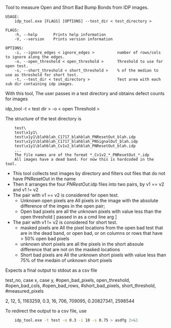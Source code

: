 Tool to measure Open and Short Bad Bump Bonds from IDP images.
``` text
USAGE:
	idp_tool.exe [FLAGS] [OPTIONS] --test_dir < test_directory >

FLAGS:
    -h, --help       Prints help information
    -V, --version    Prints version information

OPTIONS:
    -i, --ignore_edges < ignore_edges >          number of rows/cols to ignore along the edges.
    -o, --open_threshold < open_threshold >      Threshold to use for open test.
    -s, --short_threshold < short_threshold >    % of the median to use as threshold for short test.
    -t, --test_dir < test_directory >            Test area with each sub dir containing idp images.

```
With this tool, The user passes in a test directory and obtains defect counts for images

idp_tool -t < test dir > -o < open Threshold > 

The structure of the test directory is 
``` text
  	test\
  	test\x1y1\
  	test\x1y1\blahblah_C1717_blahblah_PNResetOut_blah.idp
  	test\x1y1\blahblah_C1717_blahblah_PNSignalOut_blah.idp
  	test\x1y1\blahblah_Cv1v2_blahblah_PNResetOut_blah.idp
  	...
  	The file names are of the format *_Cv1v2_*_PNResetOut_*.idp
  	All images have a dead band. For now this is hardcoded in the tool.
```
* This tool collects test images by directory and filters out files that do not have PNResetOut in the name
* Then it arranges the four *PNRestOut*.idp files into two pairs, by v1 == v2 and v1 != v2
* The pair with v1 == v2 is considered for open test.
  * Unknown open pixels are All pixels in the image with the absolute difference of the imges in the open pair;  
  * Open bad pixels are all the unknown pixels with value less than the open threshold [ passed in as a cmd line arg ]
* The pair with v1 != v2 is considered for short test.
  * masked pixels are All the pixel locations from the open bad test that are in the dead band, or open bad, or on columns or rows that have > 50% open bad pixels
  * unknown short pixels are all the pixels in the short absoule difference that are not on the masked locations
  * Short bad pixels are All the unknown short pixels with value less than 75% of the medain of unknown short pixels

Expects a final output to stdout as a csv file 

test_no, case x, case y,  #open_bad_pixels, open_threshold, #open_bad_cols, #open_bad_rows, #short_bad_pixels, short_threshold, #measured_pixels


2, 12, 5, 1163259, 0.3, 16, 706, 709095, 0.20827341, 2598544 


To redirect the output to a csv file, use 
``` Bash
    idp_tool.exe -t test -o 0.3 -i 10 -s 0.75 > asdfg 2>&1
```